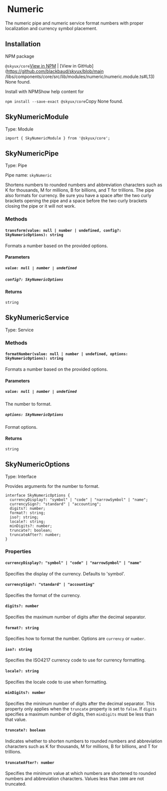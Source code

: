                  

 Numeric
=======

The numeric pipe and numeric service format numbers with proper localization and currency symbol placement.

 Installation
-------------

NPM package

`@skyux/core`[View in NPM](https://www.npmjs.com/package/@skyux/core) | [View in GitHub](https://github.com/blackbaud/skyux/blob/main
/libs/components/core/src/lib/modules/numeric/numeric.module.ts#L13) None found.

Install with NPMShow help content for

`npm install --save-exact @skyux/core`Copy None found.

 SkyNumericModule
-----------------

Type: Module

`import { SkyNumericModule } from '@skyux/core';`

 SkyNumericPipe
---------------

Type: Pipe

Pipe name: `skyNumeric`

Shortens numbers to rounded numbers and abbreviation characters such as K for thousands, M for millions, B for billions, and T for trillions. The pipe also formats for currency. Be sure you have a space after the two curly brackets opening the pipe and a space before the two curly brackets closing the pipe or it will not work.

### Methods

#### `transform(value: null | number | undefined, config?: SkyNumericOptions): string`

Formats a number based on the provided options.

#### Parameters

##### `value: null | number | undefined`

##### `config?: SkyNumericOptions`

#### Returns

`string`

 SkyNumericService
------------------

Type: Service

### Methods

#### `formatNumber(value: null | number | undefined, options: SkyNumericOptions): string`

Formats a number based on the provided options.

#### Parameters

##### `value: null | number | undefined`

The number to format.

##### `options: SkyNumericOptions`

Format options.

#### Returns

`string`

 SkyNumericOptions
------------------

Type: Interface

Provides arguments for the number to format.

    interface SkyNumericOptions {
      currencyDisplay?: "symbol" | "code" | "narrowSymbol" | "name";
      currencySign?: "standard" | "accounting";
      digits?: number;
      format?: string;
      iso?: string;
      locale?: string;
      minDigits?: number;
      truncate?: boolean;
      truncateAfter?: number;
    }

### Properties

#### `currencyDisplay?: "symbol" | "code" | "narrowSymbol" | "name"`

Specifies the display of the currency. Defaults to 'symbol'.

#### `currencySign?: "standard" | "accounting"`

Specifies the format of the currency.

#### `digits?: number`

Specifies the maximum number of digits after the decimal separator.

#### `format?: string`

Specifies how to format the number. Options are `currency` or `number`.

#### `iso?: string`

Specifies the ISO4217 currency code to use for currency formatting.

#### `locale?: string`

Specifies the locale code to use when formatting.

#### `minDigits?: number`

Specifies the minimum number of digits after the decimal separator. This property only applies when the `truncate` property is set to `false`. If `digits` specifies a maximum number of digits, then `minDigits` must be less than that value.

#### `truncate?: boolean`

Indicates whether to shorten numbers to rounded numbers and abbreviation characters such as K for thousands, M for millions, B for billions, and T for trillions.

#### `truncateAfter?: number`

Specifies the minimum value at which numbers are shortened to rounded numbers and abbreviation characters. Values less than `1000` are not truncated.